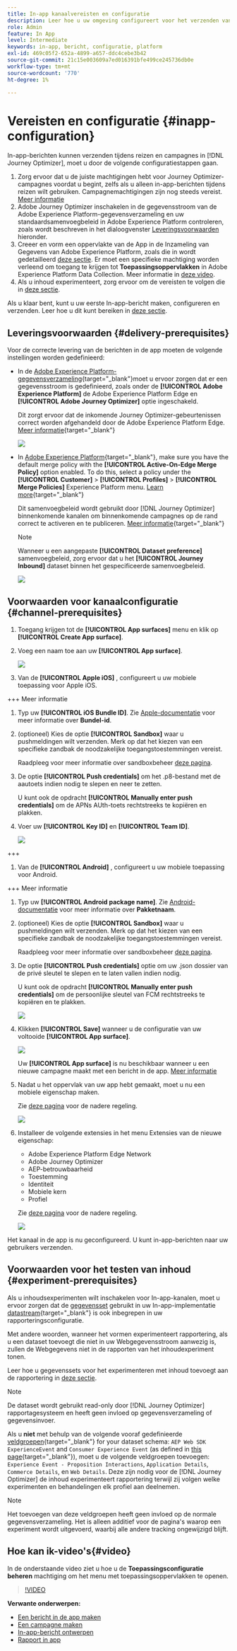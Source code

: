 ```yaml
---
title: In-app kanaalvereisten en configuratie
description: Leer hoe u uw omgeving configureert voor het verzenden van In-app-berichten met Journey Optimizer
role: Admin
feature: In App
level: Intermediate
keywords: in-app, bericht, configuratie, platform
exl-id: 469c05f2-652a-4899-a657-ddc4cebe3b42
source-git-commit: 21c15e003609a7ed016391bfe499ce245736db0e
workflow-type: tm+mt
source-wordcount: '770'
ht-degree: 1%

---
```


# Vereisten en configuratie {#inapp-configuration}

In-app-berichten kunnen verzenden tijdens reizen en campagnes in [!DNL Journey Optimizer], moet u door de volgende configuratiestappen gaan.

1. Zorg ervoor dat u de juiste machtigingen hebt voor Journey Optimizer-campagnes voordat u begint, zelfs als u alleen in-app-berichten tijdens reizen wilt gebruiken. Campagnemachtigingen zijn nog steeds vereist. [Meer informatie](../campaigns/get-started-with-campaigns.md#campaign-prerequisites)
1. Adobe Journey Optimizer inschakelen in de gegevensstroom van de Adobe Experience Platform-gegevensverzameling en uw standaardsamenvoegbeleid in Adobe Experience Platform controleren, zoals wordt beschreven in het dialoogvenster [Leveringsvoorwaarden](#delivery-prerequisites) hieronder.
1. Creeer en vorm een oppervlakte van de App in de Inzameling van Gegevens van Adobe Experience Platform, zoals die in wordt gedetailleerd [deze sectie](#channel-prerequisites). Er moet een specifieke machtiging worden verleend om toegang te krijgen tot **Toepassingsoppervlakken** in Adobe Experience Platform Data Collection. Meer informatie in [deze video](#video).
1. Als u inhoud experimenteert, zorg ervoor om de vereisten te volgen die in [deze sectie](#experiment-prerequisite).

Als u klaar bent, kunt u uw eerste In-app-bericht maken, configureren en verzenden. Leer hoe u dit kunt bereiken in [deze sectie](create-in-app.md).


## Leveringsvoorwaarden {#delivery-prerequisites}

Voor de correcte levering van de berichten in de app moeten de volgende instellingen worden gedefinieerd:

* In de [Adobe Experience Platform-gegevensverzameling](https://experienceleague.adobe.com/docs/experience-platform/edge/datastreams/overview.html){target="_blank"}moet u ervoor zorgen dat er een gegevensstroom is gedefinieerd, zoals onder de **[!UICONTROL Adobe Experience Platform]** de Adobe Experience Platform Edge en **[!UICONTROL Adobe Journey Optimizer]** optie ingeschakeld.

  Dit zorgt ervoor dat de inkomende Journey Optimizer-gebeurtenissen correct worden afgehandeld door de Adobe Experience Platform Edge. [Meer informatie](https://experienceleague.adobe.com/docs/experience-platform/edge/datastreams/configure.html){target="_blank"}

  ![](assets/inapp_config_6.png)

* In [Adobe Experience Platform](https://experienceleague.adobe.com/docs/experience-platform/profile/home.html?lang=nl){target="_blank"}, make sure you have the default merge policy with the **[!UICONTROL Active-On-Edge Merge Policy]** option enabled. To do this, select a policy under the **[!UICONTROL Customer]** > **[!UICONTROL Profiles]** > **[!UICONTROL Merge Policies]** Experience Platform menu. [Learn more](https://experienceleague.adobe.com/docs/experience-platform/profile/merge-policies/ui-guide.html#configure){target="_blank"}

  Dit samenvoegbeleid wordt gebruikt door [!DNL Journey Optimizer] binnenkomende kanalen om binnenkomende campagnes op de rand correct te activeren en te publiceren. [Meer informatie](https://experienceleague.adobe.com/docs/experience-platform/profile/merge-policies/ui-guide.html){target="_blank"}

  >[!NOTE]
  >
  >Wanneer u een aangepaste **[!UICONTROL Dataset preference]** samenvoegbeleid, zorg ervoor dat u het **[!UICONTROL Journey Inbound]** dataset binnen het gespecificeerde samenvoegbeleid.

  ![](assets/inapp_config_8.png)

## Voorwaarden voor kanaalconfiguratie {#channel-prerequisites}

1. Toegang krijgen tot de **[!UICONTROL App surfaces]** menu en klik op **[!UICONTROL Create App surface]**.

1. Voeg een naam toe aan uw **[!UICONTROL App surface]**.

   ![](assets/inapp_config_2b.png)

1. Van de **[!UICONTROL Apple iOS]** , configureert u uw mobiele toepassing voor Apple iOS.

+++ Meer informatie

   1. Typ uw **[!UICONTROL iOS Bundle ID]**. Zie [Apple-documentatie](https://developer.apple.com/documentation/appstoreconnectapi/bundle_ids) voor meer informatie over **Bundel-id**.

   1. (optioneel) Kies de optie **[!UICONTROL Sandbox]** waar u pushmeldingen wilt verzenden. Merk op dat het kiezen van een specifieke zandbak de noodzakelijke toegangstoestemmingen vereist.

      Raadpleeg voor meer informatie over sandboxbeheer [deze pagina](../administration/sandboxes.md#assign-sandboxes).

   1. De optie **[!UICONTROL Push credentials]** om het .p8-bestand met de aautoets indien nodig te slepen en neer te zetten.

      U kunt ook de opdracht **[!UICONTROL Manually enter push credentials]** om de APNs AUth-toets rechtstreeks te kopiëren en plakken.

   1. Voer uw **[!UICONTROL Key ID]** en **[!UICONTROL Team ID]**.

      ![](assets/inapp_config_2.png)

+++

1. Van de **[!UICONTROL Android]** , configureert u uw mobiele toepassing voor Android.

+++ Meer informatie

   1. Typ uw **[!UICONTROL Android package name]**. Zie [Android-documentatie](https://support.google.com/admob/answer/9972781?hl=en#:~:text=The%20package%20name%20of%20an,supported%20third%2Dparty%20Android%20stores) voor meer informatie over **Pakketnaam**.

   1. (optioneel) Kies de optie **[!UICONTROL Sandbox]** waar u pushmeldingen wilt verzenden. Merk op dat het kiezen van een specifieke zandbak de noodzakelijke toegangstoestemmingen vereist.

      Raadpleeg voor meer informatie over sandboxbeheer [deze pagina](../administration/sandboxes.md#assign-sandboxes).

   1. De optie **[!UICONTROL Push credentials]** optie om uw .json dossier van de privé sleutel te slepen en te laten vallen indien nodig.

      U kunt ook de opdracht **[!UICONTROL Manually enter push credentials]** om de persoonlijke sleutel van FCM rechtstreeks te kopiëren en te plakken.

      ![](assets/inapp_config_7.png)

1. Klikken **[!UICONTROL Save]** wanneer u de configuratie van uw voltooide **[!UICONTROL App surface]**.

   ![](assets/inapp_config_3.png)

   Uw **[!UICONTROL App surface]** is nu beschikbaar wanneer u een nieuwe campagne maakt met een bericht in de app. [Meer informatie](create-in-app.md)

1. Nadat u het oppervlak van uw app hebt gemaakt, moet u nu een mobiele eigenschap maken.

   Zie [deze pagina](https://experienceleague.adobe.com/docs/experience-platform/tags/admin/companies-and-properties.html#for-mobile) voor de nadere regeling.

   ![](assets/inapp_config_4.png)

1. Installeer de volgende extensies in het menu Extensies van de nieuwe eigenschap:

   * Adobe Experience Platform Edge Network
   * Adobe Journey Optimizer
   * AEP-betrouwbaarheid
   * Toestemming
   * Identiteit
   * Mobiele kern
   * Profiel

   Zie [deze pagina](https://experienceleague.adobe.com/docs/experience-platform/tags/ui/extensions/overview.html#add-a-new-extension) voor de nadere regeling.

   ![](assets/inapp_config_5.png)

Het kanaal in de app is nu geconfigureerd. U kunt in-app-berichten naar uw gebruikers verzenden.

## Voorwaarden voor het testen van inhoud {#experiment-prerequisites}

Als u inhoudsexperimenten wilt inschakelen voor In-app-kanalen, moet u ervoor zorgen dat de [gegevensset](../data/get-started-datasets.md) gebruikt in uw In-app-implementatie [datastream](https://experienceleague.adobe.com/docs/experience-platform/datastreams/overview.html){target="_blank"} is ook inbegrepen in uw rapporteringsconfiguratie.

Met andere woorden, wanneer het vormen experimenteert rapportering, als u een dataset toevoegt die niet in uw Webgegevensstroom aanwezig is, zullen de Webgegevens niet in de rapporten van het inhoudexperiment tonen.

Leer hoe u gegevenssets voor het experimenteren met inhoud toevoegt aan de rapportering in [deze sectie](../campaigns/reporting-configuration.md#add-datasets).

>[!NOTE]
>
>De dataset wordt gebruikt read-only door [!DNL Journey Optimizer] rapportagesysteem en heeft geen invloed op gegevensverzameling of gegevensinvoer.

Als u **niet** met behulp van de volgende vooraf gedefinieerde [veldgroepen](https://experienceleague.adobe.com/docs/experience-platform/xdm/tutorials/create-schema-ui.html#field-group){target="_blank"} for your dataset schema: `AEP Web SDK ExperienceEvent` and `Consumer Experience Event` (as defined in [this page](https://experienceleague.adobe.com/docs/platform-learn/implement-web-sdk/initial-configuration/configure-schemas.html#add-field-groups){target="_blank"}), moet u de volgende veldgroepen toevoegen: `Experience Event - Proposition Interactions`, `Application Details`, `Commerce Details`, en `Web Details`. Deze zijn nodig voor de [!DNL Journey Optimizer] de inhoud experimenteert rapportering terwijl zij volgen welke experimenten en behandelingen elk profiel aan deelnemen.

>[!NOTE]
>
>Het toevoegen van deze veldgroepen heeft geen invloed op de normale gegevensverzameling. Het is alleen additief voor de pagina&#39;s waarop een experiment wordt uitgevoerd, waarbij alle andere tracking ongewijzigd blijft.

## Hoe kan ik-video&#39;s{#video}

In de onderstaande video ziet u hoe u de **Toepassingsconfiguratie beheren** machtiging om het menu met toepassingsoppervlakken te openen.


>[!VIDEO](https://video.tv.adobe.com/v/3421607)


**Verwante onderwerpen:**

* [Een bericht in de app maken](create-in-app.md)
* [Een campagne maken](../campaigns/create-campaign.md)
* [In-app-bericht ontwerpen](design-in-app.md)
* [Rapport in app](../reports/campaign-global-report.md#inapp-report)

